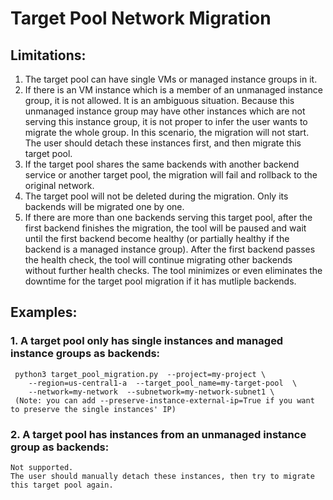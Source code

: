 # Target Pool Network Migration
## Limitations:
1. The target pool can have single VMs or managed instance groups in it.
2. If there is an VM instance which is a member of an unmanaged instance group, it is not allowed. It is an ambiguous situation. Because this unmanaged instance group may have other instances which are not serving this instance group, it is not proper to infer the user wants to migrate the whole group. In this scenario, the migration will not start. The user should detach these instances first, and then migrate this target pool. 
3. If the target pool shares the same backends with another backend service or another target pool, the migration will fail and rollback to the original network.
4. The target pool will not be deleted during the migration. Only its backends will be migrated one by one.
5. If there are more than one backends serving this target pool, after the first backend finishes the migration, the tool will be paused and wait until the first backend become healthy (or partially healthy if the backend is a managed instance group). After the first backend passes the health check, the tool will continue migrating other backends without further health checks. The tool minimizes or even eliminates the downtime for the target pool migration if it has mutliple backends. 



## Examples:
### 1. A target pool only has single instances and managed instance groups as backends:
     python3 target_pool_migration.py  --project=my-project \
        --region=us-central1-a  --target_pool_name=my-target-pool  \
        --network=my-network  --subnetwork=my-network-subnet1 \
     (Note: you can add --preserve-instance-external-ip=True if you want to preserve the single instances' IP) 
 
### 2. A target pool has instances from an unmanaged instance group as backends:
    Not supported. 
    The user should manually detach these instances, then try to migrate this target pool again.
